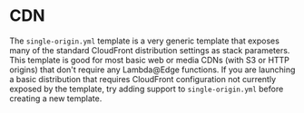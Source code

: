 # CDN

The `single-origin.yml` template is a very generic template that exposes many of the standard CloudFront distribution settings as stack parameters. This template is good for most basic web or media CDNs (with S3 or HTTP origins) that don't require any Lambda@Edge functions. If you are launching a basic distribution that requires CloudFront configuration not currently exposed by the template, try adding support to `single-origin.yml` before creating a new template.

